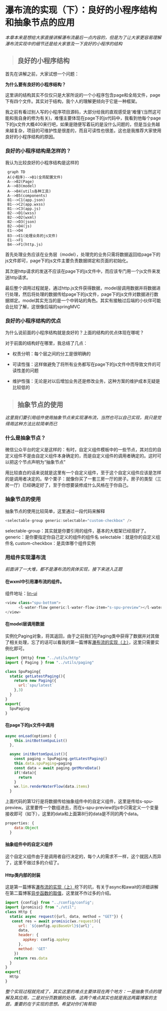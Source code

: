 # 瀑布流的实现（下）：良好的小程序结构和抽象节点的应用

_本章本来是想给大家直接讲解瀑布流最后一点内容的，但是为了让大家更容易理解瀑布流实现中的细节还是给大家普及一下良好的小程序的结构_

> ## 良好的小程序结构
首先在讲解之前，大家试想一个问题：

**为什么要有良好的小程序结构？**

这里讲的结构其实不仅仅只是大家所说的一个小程序包含page和全局文件，page下有四个文件。其实对于结构，我个人的理解更倾向于它是一种框架。

我之前有看过别人写的小程序项目源码，大部分给我的直观感受是‘难懂’(当然这可能和我自身的修为有关)，难懂主要体现在page下的js代码中，我看到他每个page下的js文件大概400来行吧，如果是随便写着玩的是没什么问题的，但是当业务越来越复杂，项目的可维护性是很差的，而且可读性也很差。这也是我推荐大家使用良好的小程序结构的原因。

### 良好的小程序结构是怎样的？

我认为比较良好的小程序结构是这样的

```mermaid
 graph TD
 A(小程序)-->B1(全局配置文件)
 A-->B2(Page)
 A-->B3(model)
 A-->B4(utils各种工具)
 A-->B5(components)
 B1-->C1(app.json)
 B1-->C2(app.wxss)
 B1-->C3(app.js)
 B2-->D1(wxss)
 B2-->D2(wxml)
 B2-->D3(json)
 B2-->D4(js)
 E1-->D4
 B3-->E1(处理业务的js文件)
 E1-->F1
 B4-->F1(http.js)
```
首先处理业务应该在业务层（model），处理完的业务只需将数据返回给page下的js文件即可，page下的js文件主要负责数据绑定和页面的初始化。

其次是http请求的发送不应该在page下的js文件中，而应该专门用一个js文件来发送http请求。

最后整个调用过程就是，通过http.js文件获得数据，model层调用数据并将数据进行处理，然后将处理的数据传给page下的js文件，page下的js文件对数据进行数据绑定。model其实充当的是一个中转站的角色。其实有接触过后端的小伙伴可能会比较了解，这很像后端的springMVC

### 良好的小程序结构的优点

为什么说前面的小程序结构就是良好的？上面的结构的优点体现在哪呢？

对于前面的结构好在哪里，我总结了几点：

+ 权责分明：每个层之间的分工是很明确的

+ 可读性强：这样做避免了将所有业务都写在page下的js文件中而导致文件的可读性差的问题

+ 维护性强：无论是对以后增加业务还是修改业务，这种方案的维护成本无疑是比较低的



>## 抽象节点的使用
_这里我们要引用组件使用抽象节点来实现瀑布流，当然也可以自己实现，我只是觉得用这种方法比较简单而已_

### 什么是抽象节点？

微信公众平台的定义是这样的：有时，自定义组件模板中的一些节点，其对应的自定义组件不是由自定义组件本身确定的，而是自定义组件的调用者确定的。这时可以把这个节点声明为“抽象节点”

用比较直白的话来说就是这里有一个自定义组件，至于这个自定义组件应该是怎样的是调用者决定的。举个栗子：就像你买了一套三房一厅的房子。房子的类型（三房一厅）已经确定好了，至于你想要装修成什么风格在于你自己。

### 抽象节点的使用
抽象节点的使用比较简单，这里通过一段代码来解释
```javascript
<selectable-group generic:selectable="custom-checkbox" />
```
selectable-group：其实就是你要引用的组件，基本的大框架已经搭好了。
generic：是你要指定你自己定义的组件的组件名
selectable：就是你的自定义组件名
custom-checkbox：是具体哪个组件实例
### 用组件实现瀑布流

_前面讲了一大堆，都不是瀑布流的具体实现，接下来进入正题_
#### 在wxml中引用瀑布流的组件。
组件地址：[lin-ui](https://github.com/TaleLin/lin-ui)
```javascript
<view class="spu-bottom">
      <l-water-flow generic:l-water-flow-item="s-spu-preview"></l-water-flow>
</view>
```
#### 在model层调用数据
实例化Paging对象，将其返回，由于之前我们在Paging类中获得了数据并对其做了相关处理，忘了的话可以看我的第一篇博客[瀑布流的实现（上）](http://blog.namunana.cn/posts/flow_url.html)，这里只需要实例化即可。
```javascript
import {Http} from "../utils/http"
import { Paging } from "../utils/paging"

class SpuPaging{
  static getLatestPaging(){
    return new Paging({
      url:`spu/latest`
    },3)
  }
}
export{
  SpuPaging
}
```
#### 在page下的js文件中调用
```javascript
async onLoad(options) {
    this.initBottomSpuList()
  },

  async initBottomSpuList(){
    const paging = SpuPaging.getLatestPaging()
    this.data.spuPaging=paging
    const data = await paging.getMoreData()
    if(!data){
      return
    }
    wx.lin.renderWaterFlow(data.items)
  }
```
上面代码的第12行是将数据传给抽象组件中的自定义组件，这里是传给s-spu-preview。这里要传一个数组进去，而在s-spu-preview的js中只需定义一个变量接收即可（如下），这里的data和上面第8行的data是不同的两个data。
```javascript
properties: {
    data:Object
  }
```
#### 抽象组件中的自定义组件
这个自定义组件由于是调用者自行决定的，每个人的需求不一样，这个就因人而异了，这里不做过多的介绍了。

#### Http类内部的封装
这是第一篇博客[瀑布流的实现（上）](http://blog.namunana.cn/posts/flow_url.html)挖下的坑，有关于async和await的详细讲解在第二篇博客[异步函数的取值](http://blog.namunana.cn/posts/async_url.html)，这里就不作过多的介绍。
```javascript
import {config} from "../config/config";
import {promisic} from "./util";
class Http {
  static async request({url, data, method = "GET"}) {
   const res = await promisic(wx.request)({
      url: `${config.apiBaseUrl}${url}`,
      data,
      header: {
        appkey: config.appkey
      },
      method: 'GET'
    })
    return res.data
  }
}
export{
  Http
}
```

_整个实现过程就完成了，其实这里的难点主要体现在两个地方：一是抽象节点的理解及其应用，二是对分页数据的处理。这两个难点其实也就是我这两篇博客的主题，重要的在于实现的思想。希望对你们有帮助_